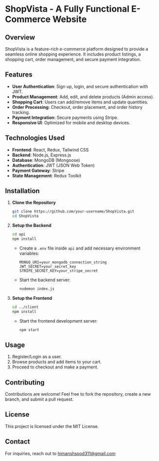 # ShopVista - A Fully Functional E-Commerce Website

## Overview
ShopVista is a feature-rich e-commerce platform designed to provide a seamless online shopping experience. It includes product listings, a shopping cart, order management, and secure payment integration.

## Features
- **User Authentication**: Sign up, login, and secure authentication with JWT.
- **Product Management**: Add, edit, and delete products (Admin access).
- **Shopping Cart**: Users can add/remove items and update quantities.
- **Order Processing**: Checkout, order placement, and order history tracking.
- **Payment Integration**: Secure payments using Stripe.
- **Responsive UI**: Optimized for mobile and desktop devices.

## Technologies Used
- **Frontend**: React, Redux, Tailwind CSS
- **Backend**: Node.js, Express.js
- **Database**: MongoDB (Mongoose)
- **Authentication**: JWT (JSON Web Token)
- **Payment Gateway**: Stripe
- **State Management**: Redux Toolkit

## Installation

1. **Clone the Repository**
   ```sh
   git clone https://github.com/your-username/ShopVista.git
   cd ShopVista
   ```

2. **Setup the Backend**
   ```sh
   cd api
   npm install
   ```
   - Create a `.env` file inside `api` and add necessary environment variables:
     ```
     MONGO_URI=your_mongodb_connection_string
     JWT_SECRET=your_secret_key
     STRIPE_SECRET_KEY=your_stripe_secret
     ```
   - Start the backend server:
     ```sh
     nodemon index.js
     ```

3. **Setup the Frontend**
   ```sh
   cd ../client
   npm install
   ```
   - Start the frontend development server:
     ```sh
     npm start
     ```

## Usage
1. Register/Login as a user.
2. Browse products and add items to your cart.
3. Proceed to checkout and make a payment.


## Contributing
Contributions are welcome! Feel free to fork the repository, create a new branch, and submit a pull request.

## License
This project is licensed under the MIT License.

## Contact
For inquiries, reach out to himanshsood311@gmail.com

